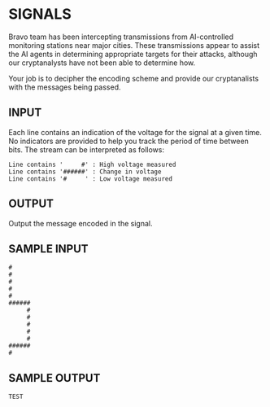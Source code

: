 <!-- RATING: MEDIUM -->
<!-- NAME:  SIGNALS -->
<!-- GENERATOR: generate.pl -->
# SIGNALS

Bravo team has been intercepting transmissions from AI-controlled monitoring stations near major cities. These transmissions appear to assist the AI agents in determining appropriate targets for their attacks, although our cryptanalysts have not been able to determine how. 

Your job is to decipher the encoding scheme and provide our cryptanalists with the messages being passed.


## INPUT
Each line contains an indication of the voltage for the signal at a given time. No indicators are provided to help you track the period of time between bits. The stream can be interpreted as follows:

	Line contains '     #' : High voltage measured
	Line contains '######' : Change in voltage
	Line contains '#     ' : Low voltage measured


## OUTPUT
Output the message encoded in the signal.

## SAMPLE INPUT
	#     
	#     
	#     
	#     
	#     
	######
	     #
	     #
	     #
	     #
	     #
	######
	#     


## SAMPLE OUTPUT
	TEST
